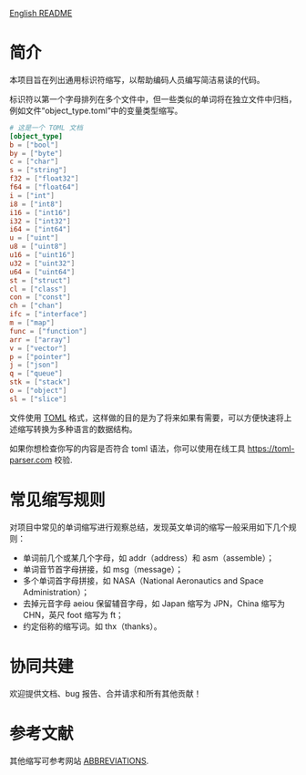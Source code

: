 [English README](README.md)

# 简介
本项目旨在列出通用标识符缩写，以帮助编码人员编写简洁易读的代码。

标识符以第一个字母排列在多个文件中，但一些类似的单词将在独立文件中归档，例如文件“object_type.toml”中的变量类型缩写。
```toml
# 这是一个 TOML 文档
[object_type]
b = ["bool"]
by = ["byte"]
c = ["char"]
s = ["string"]
f32 = ["float32"]
f64 = ["float64"]
i = ["int"]
i8 = ["int8"]
i16 = ["int16"]
i32 = ["int32"]
i64 = ["int64"]
u = ["uint"]
u8 = ["uint8"]		
u16 = ["uint16"]	
u32 = ["uint32"]		
u64 = ["uint64"]		
st = ["struct"]		
cl = ["class"]		
con = ["const"]		
ch = ["chan"]
ifc = ["interface"]
m = ["map"]	
func = ["function"]	
arr = ["array"]
v = ["vector"]
p = ["pointer"]
j = ["json"]
q = ["queue"]
stk = ["stack"]
o = ["object"]
sl = ["slice"]
```
文件使用 [TOML](https://github.com/toml-lang/toml) 格式，这样做的目的是为了将来如果有需要，可以方便快速将上述缩写转换为多种语言的数据结构。

如果你想检查你写的内容是否符合 toml 语法，你可以使用在线工具 https://toml-parser.com 校验.

# 常见缩写规则
对项目中常见的单词缩写进行观察总结，发现英文单词的缩写一般采用如下几个规则：
- 单词前几个或某几个字母，如 addr（address）和 asm（assemble）；
- 单词音节首字母拼接，如 msg（message）；
- 多个单词首字母拼接，如 NASA（National Aeronautics and Space Administration）；
- 去掉元音字母 aeiou 保留辅音字母，如 Japan 缩写为 JPN，China 缩写为 CHN，英尺 foot 缩写为 ft；
- 约定俗称的缩写词。如 thx（thanks）。

# 协同共建
欢迎提供文档、bug 报告、合并请求和所有其他贡献！

# 参考文献
其他缩写可参考网站 [ABBREVIATIONS](https://www.abbreviations.com).

